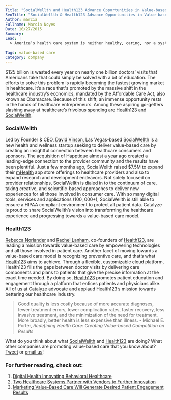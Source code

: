 ```yaml
---
Title: "SocialWellth and Health123 Advance Opportunities in Value-based Care"
SeoTitle: "SocialWellth & Health123 Advance Opportunities in Value-based Care"
Author: marcia
Fullname: Marcia Noyes
Date: 10/27/2015
Summary: 
Lead: |
  > America’s health care system is neither healthy, caring, nor a system. — Walter Cronkite

Tags: value-based care
Category: company
---
```

$125 billion is wasted every year on nearly one billion doctors’ visits that Americans take that could simply be solved with a bit of education. The efforts to solve this problem is rapidly becoming the fastest growing market in healthcare. It’s a race that's promoted by the massive shift in the healthcare industry’s economics, mandated by the Affordable Care Act, also known as Obamacare. Because of this shift, an immense opportunity rests in the hands of healthcare entrepreneurs. Among these aspiring go-getters slashing away at healthcare’s frivolous spending are [Health123](http://www.health123.com/) and [SocialWellth](http://socialwellth.com/). 

### SocialWellth

Led by Founder & CEO, [David Vinson](http://socialwellth.com/company/leadership-team/), Las Vegas-based [SocialWellth](http://socialwellth.com/) is a new health and wellness startup seeking to deliver value-based care by creating an insightful connection between healthcare consumers and sponsors.  The acquisition of Happtique almost a year ago created a leading-edge connection to the provider community and the results have been plentiful. Just a few months ago, SocialWellth raised $7.5M to expand their [mHealth](https://catalyze.io/solutions/mhealth) app store offerings to healthcare providers and also to expand research and development endeavors. Not solely focused on provider relationships, SocialWellth is dialed in to the continuum of care, taking creative, and scientific-based approaches to deliver new experiences for all those involved in consumer care. With so many digital tools, services and applications (100, 000+), SocialWellth is still able to ensure a HIPAA compliant environment to protect all patient data. Catalyze is proud to share SocialWellth’s vision into transforming the healthcare experience and progressing towards a value-based care model. 

### Health123

[Rebecca Norlander](https://www.linkedin.com/in/rebeccanorlander) and [Rachel Lanham](https://www.linkedin.com/in/lanhamrachel), co-founders of [Health123](http://www.health123.com/), are leading a mission towards value-based care by empowering technologies and all those involved in patient care. Another facet of moving towards a value-based care model is recognizing preventive care, and that’s what [Health123](http://www.health123.com/) aims to achieve. Through a flexible, customizable cloud platform, Health123 fills the gaps between doctor visits by delivering care components and plans to patients that give the precise information at the exact time needed. By doing so, [Health123](http://www.health123.com/) promotes patient education and engagement through a platform that entices patients and physicians alike. All of us at Catalyze advocate and applaud Health123’s mission towards bettering our healthcare industry.

> Good quality is less costly because of more accurate diagnoses, fewer treatment errors, lower complication rates, faster recovery, less invasive treatment, and the minimization of the need for treatment. More broadly, better health is less expensive than illness. - Michael E. Porter, *Redefining Health Care: Creating Value-based Competition on Results*

What do you think about what [SocialWellth](http://socialwellth.com/) and [Health123](http://www.health123.com/) are doing? What other companies are promoting value-based care that you know about? [Tweet](https://twitter.com/catalyzeio) or [email us](hello@catalyze.io)!

### For further reading, check out:

1. [Digital Health Innovating Behavioral Healthcare](https://catalyze.io/blog/digital-health-innovating-behavioral-healthcare)
2. [Two Healthcare Systems Partner with Vendors to Further Innovation](https://catalyze.io/blog/two-healthcare-systems-partner-with-vendors-to-further-innovation)
3. [Marketing Value-Based Care Will Generate Desired Patient Engagement Results](https://catalyze.io/blog/marketing-value-based-care-will-generate-desired-patient-engagement-results)
